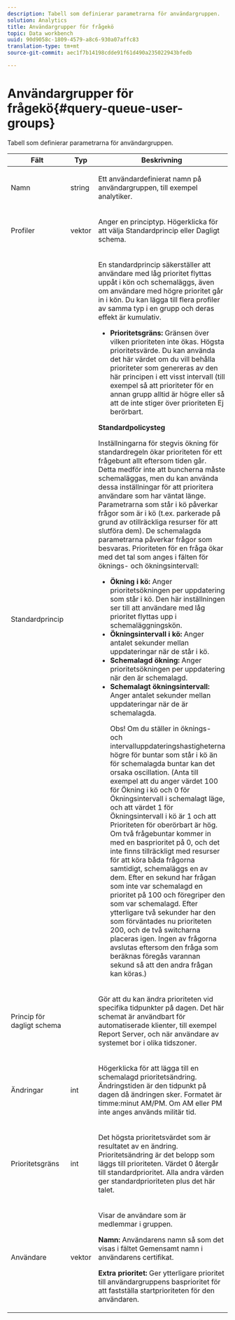 ```yaml
---
description: Tabell som definierar parametrarna för användargruppen.
solution: Analytics
title: Användargrupper för frågekö
topic: Data workbench
uuid: 90d9058c-1809-4579-a8c6-930a07affc83
translation-type: tm+mt
source-git-commit: aec1f7b14198cdde91f61d490a235022943bfedb

---
```



# Användargrupper för frågekö{#query-queue-user-groups}

Tabell som definierar parametrarna för användargruppen.

<table id="table_670A47E25A7A43F0B599BD7ABB173E69"> 
 <thead> 
  <tr> 
   <th colname="col1" class="entry"> Fält </th> 
   <th colname="col2" class="entry"> Typ </th> 
   <th colname="col3" class="entry"> Beskrivning </th> 
  </tr> 
 </thead>
 <tbody> 
  <tr> 
   <td colname="col1"> <p>Namn </p> </td> 
   <td colname="col2"> <p>string </p> </td> 
   <td colname="col3"> <p>Ett användardefinierat namn på användargruppen, till exempel analytiker. </p> </td> 
  </tr> 
  <tr> 
   <td colname="col1"> <p>Profiler </p> </td> 
   <td colname="col2"> <p>vektor </p> </td> 
   <td colname="col3"> <p>Anger en principtyp. Högerklicka för att välja Standardprincip eller Dagligt schema. </p> </td> 
  </tr> 
  <tr> 
   <td colname="col1"> <p>Standardprincip </p> </td> 
   <td colname="col2"> </td> 
   <td colname="col3"> <p>En standardprincip säkerställer att användare med låg prioritet flyttas uppåt i kön och schemaläggs, även om användare med högre prioritet går in i kön. Du kan lägga till flera profiler av samma typ i en grupp och deras effekt är kumulativ. 
     <ul id="ul_F7F60D23DC934F61AF2183177A11FA65"> 
      <li id="li_805ED3E740814FAEBFF2B411BAB3D248"><b>Prioritetsgräns:</b> Gränsen över vilken prioriteten inte ökas. Högsta prioritetsvärde. Du kan använda det här värdet om du vill behålla prioriteter som genereras av den här principen i ett visst intervall (till exempel så att prioriteter för en annan grupp alltid är högre eller så att de inte stiger över prioriteten Ej berörbart. </li> 
     </ul> </p> <p> <b>Standardpolicysteg</b> </p> <p>Inställningarna för stegvis ökning för standardregeln ökar prioriteten för ett frågebunt allt eftersom tiden går. Detta medför inte att buncherna måste schemaläggas, men du kan använda dessa inställningar för att prioritera användare som har väntat länge. Parametrarna som står i kö påverkar frågor som är i kö (t.ex. parkerade på grund av otillräckliga resurser för att slutföra dem). De schemalagda parametrarna påverkar frågor som besvaras. Prioriteten för en fråga ökar med det tal som anges i fälten för öknings- och ökningsintervall: 
     <ul id="ul_7A5EE18CE10E4484A203B938525C806C"> 
      <li id="li_4B5CD827AF3848DA811A96C851340518"><b>Ökning i kö:</b> Anger prioritetsökningen per uppdatering som står i kö. Den här inställningen ser till att användare med låg prioritet flyttas upp i schemaläggningskön. </li> 
      <li id="li_91CA798235234A1CAC7AB32A7FB1CE84"><b>Ökningsintervall i kö:</b> Anger antalet sekunder mellan uppdateringar när de står i kö. </li> 
      <li id="li_079275E21ABA43B796A853624A6BDC29"><b>Schemalagd ökning:</b> Anger prioritetsökningen per uppdatering när den är schemalagd. </li> 
      <li id="li_3AE2EC3EBE6C4670BA0FA1BBD03FEBBD"><b>Schemalagt ökningsintervall:</b> Anger antalet sekunder mellan uppdateringar när de är schemalagda. <p> <p>Obs!  Om du ställer in öknings- och intervalluppdateringshastigheterna högre för buntar som står i kö än för schemalagda buntar kan det orsaka oscillation. (Anta till exempel att du anger värdet 100 för Ökning i kö och 0 för Ökningsintervall i schemalagt läge, och att värdet 1 för Ökningsintervall i kö är 1 och att Prioriteten för oberörbart är hög. Om två frågebuntar kommer in med en basprioritet på 0, och det inte finns tillräckligt med resurser för att köra båda frågorna samtidigt, schemaläggs en av dem. Efter en sekund har frågan som inte var schemalagd en prioritet på 100 och föregriper den som var schemalagd. Efter ytterligare två sekunder har den som förväntades nu prioriteten 200, och de två switcharna placeras igen. Ingen av frågorna avslutas eftersom den fråga som beräknas föregås varannan sekund så att den andra frågan kan köras.) </p> </p> </li> 
     </ul> </p> </td> 
  </tr> 
  <tr> 
   <td colname="col1"> <p>Princip för dagligt schema </p> </td> 
   <td colname="col2"> </td> 
   <td colname="col3"> <p>Gör att du kan ändra prioriteten vid specifika tidpunkter på dagen. Det här schemat är användbart för automatiserade klienter, till exempel <span class="wintitle"> Report Server</span>, och när användare av systemet bor i olika tidszoner. </p> </td> 
  </tr> 
  <tr> 
   <td colname="col1"> <p>Ändringar </p> </td> 
   <td colname="col2"> <p>int </p> </td> 
   <td colname="col3"> <p>Högerklicka för att lägga till en schemalagd prioritetsändring. Ändringstiden är den tidpunkt på dagen då ändringen sker. Formatet är timme:minut AM/PM. Om AM eller PM inte anges används militär tid. </p> </td> 
  </tr> 
  <tr> 
   <td colname="col1"> <p>Prioritetsgräns </p> </td> 
   <td colname="col2"> <p>int </p> </td> 
   <td colname="col3"> <p>Det högsta prioritetsvärdet som är resultatet av en ändring. Prioritetsändring är det belopp som läggs till prioriteten. Värdet 0 återgår till standardprioritet. Alla andra värden ger standardprioriteten plus det här talet. </p> </td> 
  </tr> 
  <tr> 
   <td colname="col1"> <p>Användare </p> </td> 
   <td colname="col2"> <p>vektor </p> </td> 
   <td colname="col3"> <p>Visar de användare som är medlemmar i gruppen. </p> <p> <b>Namn:</b> Användarens namn så som det visas i fältet Gemensamt namn i användarens certifikat. </p> <p> <b>Extra prioritet:</b> Ger ytterligare prioritet till användargruppens basprioritet för att fastställa startprioriteten för den användaren. </p> </td> 
  </tr> 
 </tbody> 
</table>

